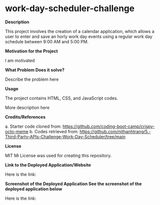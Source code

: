# work-day-scheduler-challenge

**Description**

This project involves the creation of a calendar application, which allows a user to enter and save an horly work day events using a regular work day schedule between 9:00 AM and 5:00 PM. 

**Motivation for the Project**

I am motivated 

**What Problem Does it solve?** 

Describe the problem here

**Usage** 

The project contains HTML, CSS, and JavaScript codes.

More description here

**Credits/References** 

a. Starter code cloned from: https://github.com/coding-boot-camp/crispy-octo-meme 
b. Codes retrieved from: https://github.com/njthanhtrang/5.-Third-Party-APIs-Challenge-Work-Day-Scheduler/tree/main

**License** 

MIT Mi License was used for creating this repository.

**Link to the Deployed Application/Website** 

Here is the link: 

**Screenshot of the Deployed Application See the screenshot of the deployed application below**

Here is the link:
